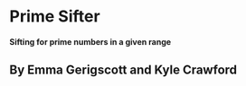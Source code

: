 # Prime Sifter

#### Sifting for prime numbers in a given range

## By Emma Gerigscott and Kyle Crawford
